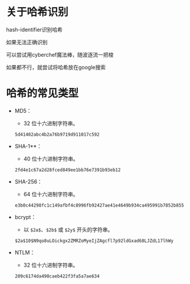 # 关于哈希识别

hash-identifier识别哈希

如果无法正确识别

可以尝试用cyberchef魔法棒，随波逐流一把梭

如果都不行，就尝试将哈希放在google搜索



# 哈希的常见类型

- MD5：

  - 32 位十六进制字符串。

  ```
  5d41402abc4b2a76b9719d911017c592
  ```

- SHA-1**：

  - 40 位十六进制字符串。

  ```
  2fd4e1c67a2d28fced849ee1bb76e7391b93eb12
  ```

- SHA-256：

  - 64 位十六进制字符串。

  ```
  e3b0c44298fc1c149afbf4c8996fb92427ae41e4649b934ca495991b7852b855
  ```

- bcrypt：

  - 以 `$2a$`、`$2b$` 或 `$2y$` 开头的字符串。

  ```
  $2a$10$N9qo8uLOickgx2ZMRZoMyeIjZAgcfl7p92ldGxad68LJZdL17lhWy
  ```

- NTLM：

  - 32 位十六进制字符串。

  ```
  209c6174da490caeb422f3fa5a7ae634
  ```

  